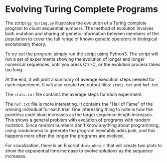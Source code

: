 # Evolving Turing Complete Programs 

The script `gp_turing.py` illustrates the evolution of a Turing complete program to count sequential numbers.  The method of evolution involves both mutation and sharing of genetic information between members of the population to cover the full range of known genetic operators in biological evolutionary theory.  

To try out the program, simply run the script using Python3.  The script will run a set of experiments showing the evolution of longer and longer numerical sequences, until you press Ctrl-C, or the evolution process takes too long.  

At the end, it will print a summary of average execution steps needed for each experiment.  It will also create two output files: `stats.txt` and `hof.txt`.

The `stats.txt` file contains the average steps for each experiment.

The `hof.txt` file is more interesting.  It contains the "Hall of Fame" of the winning individual for each trial.  One interesting thing to note is how the pointless code bloat increases as the target sequence length increases.  This shows a general problem with evolution of programs with random mutation.  Since random numbers don't know anything about programming, using randomness to generate the program inevitably adds junk, and this happens more often the longer the programs are evolved.

For visualization, there is an R script `draw_ohno.r` that will create two plots to show the exponential time increase to evolve solutions as the sequence increases.
